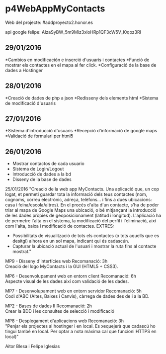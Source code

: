 ﻿# p4WebAppMyContacts

Web del projecte: #addproyecto2.honor.es

api google felipe: AIzaSyBW_5m9Miz3xloHRp1QF3cW5V_I0qoz3RI

29/01/2016
----------
*Cambios en modificación e inserció d'usuaris i contactes
*Funció de mostrar els contactes en el mapa al fer click.
*Configuració de la base de dades a Hostinger


28/01/2016
----------
*Creació de dades de php a json
*Redisseny dels elements html
*Sistema de modificació d'usuaris


27/01/2016
----------
*Sistema d'introducció d'usuaris
*Recepció d'informació de google maps
*Validació de formulari per html5

26/01/2016
----------
* Mostrar contactos de cada usuario
* Sistema de Login/Logout
* Introducció de dades a la bd
* Disseny de la base de dades

25/01/2016
"Creació de la web app MyContacts. Una aplicació que, un cop logat, et permeti guardar tota la informació dels teus contactes (nom, cognoms, correu electrònic, adreça, telèfons... i fins a dues ubicacions: casa i feina/escola/altres). En el procés d'alta d'un contacte, s'ha de poder triar al mapa de Google Maps una ubicació, o bé mitjançant la introducció de les dades pròpies de geoposicionament (latitud i longitud).
L'aplicació ha de permetre l'alta en el sistema, la modificació del perfil i l'eliminació, així com l'alta, baixa i modificació de contactes.
EXTRES:
- Possibilitats de visualització de tots els contactes (o tots aquells que es desitgi) alhora en un sol mapa, indicant qui és cadascún.
- Capturar la ubicació actual de l'usuari i mostrar la ruta fins al contacte mostrat."									
									
									
									
									
MP9 - Disseny d'interfícies web							Recomanació:	3h	
Creació del logo MyContacts i la GUI (HTML5 + CSS3).									
									
									
MP6 - Desenvolupament web en entorn client							Recomanació:	6h	
Aspecte visual de les dades així com validació de les dades.									
									
									
MP7 - Desenvolupament web en entorn servidor							Recomanació:	5h	
Codi d'ABC (Altes, Baixes i Canvis), càrrega de dades des de i a la BD.									
									
									
MP2 - Bases de dades II							Recomanació:	2h	
Crear la BDD i les consultes de selecció i modificació									
									
									
MP8 - Desplegament d'aplicacions web							Recomanació:	3h	
"Penjar els projectes al hostinger i en local. Es xequejerà que cadascú ho tingui també
en local. Per optar a nota màxima cal que funcioni HTTPS en local)"									
									

Aitor Blesa i Felipe Iglesias